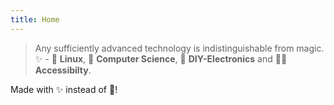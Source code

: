 ```yaml
---
title: Home
---
```


> Any sufficiently advanced technology is indistinguishable from magic. ✨ - 🐧 **Linux**,
 🧮 **Computer Science**,  🔋 **DIY-Electronics** and 🧑‍🦼 **Accessibilty**.

Made with ✨ instead of 🖤!
